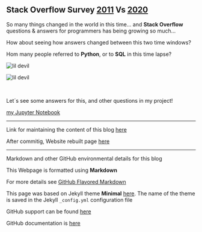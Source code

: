 ## Stack Overflow Survey [2011](https://stackoverflow.blog/2011/01/11/survey-says/?_ga=2.150969846.175672837.1626630581-112540995.1615731573) Vs [2020](https://insights.stackoverflow.com/survey/2020)

So many things changed in the world in this time... and **Stack Overflow** questions & answers for programmers has being growing so much...

How about seeing how answers changed between this two time windows?

Hom many people referred to **Python**, or to **SQL** in this time lapse?

![lil devil](https://github.com/epasseto/First-Udacity-Datascience-Blog/blob/gh-pages/Lildev.png)

![lil devil](https://github.com/epasseto/First-Udacity-Datascience-Blog/blob/gh-pages/Lildev.PNG)

<img src="https://github.com/epasseto/First-Udacity-Datascience-Blog/blob/gh-pages/Lildev.png" class="img-responsive" alt="">

<img src="https://github.com/epasseto/First-Udacity-Datascience-Blog/blob/gh-pages/Lildev.PNG" class="img-responsive" alt="">


Let´s see some answers for this, and other questions in my project!

[my Jupyter Notebook](https://github.com/epasseto/UdacityFirstProject)

---

Link for maintaining the content of this blog [here](https://github.com/epasseto/First-Udacity-Datascience-Blog/edit/gh-pages/index.md)

After commitig, Website rebuilt page [here](https://jekyllrb.com/)

---

Markdown and other GitHub environmental details for this blog

This Webpage is formatted using **Markdown**

For more details see [GitHub Flavored Markdown](https://guides.github.com/features/mastering-markdown/)

This page was based on Jekyll theme **Minimal** [here](https://github.com/epasseto/First-Udacity-Datascience-Blog/settings/pages). The name of the theme is saved in the Jekyll `_config.yml` configuration file

GitHub support can be found [here](https://support.github.com/contact)

GitHub documentation is [here](https://docs.github.com/categories/github-pages-basics/)

